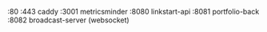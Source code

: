 :80 :443 caddy
:3001 metricsminder
:8080 linkstart-api
:8081 portfolio-back
:8082 broadcast-server (websocket)

